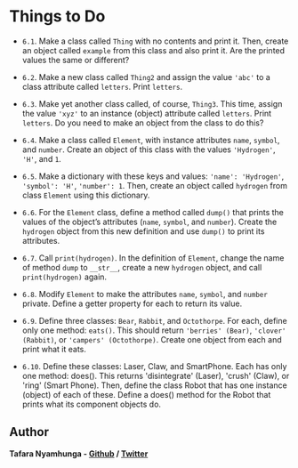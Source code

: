 # Things to Do

- `6.1`. Make a class called `Thing` with no contents and print it. Then, create an object called `example` from this class and also print it. Are the printed values the same or different?

- `6.2`. Make a new class called `Thing2` and assign the value `'abc'` to a class attribute called `letters`. Print `letters`.

- `6.3`. Make yet another class called, of course, `Thing3`. This time, assign the value `'xyz'` to an instance (object) attribute called `letters`. Print `letters`. Do you need to make an object from the class to do this?

- `6.4`. Make a class called `Element`, with instance attributes `name`, `symbol`, and `number`. Create an object of this class with the values `'Hydrogen'`, `'H'`, and `1`.

- `6.5`. Make a dictionary with these keys and values: `'name': 'Hydrogen'`, `'symbol': 'H'`, `'number': 1`. Then, create an object called `hydrogen` from class `Element` using this dictionary.

- `6.6`. For the `Element` class, define a method called `dump()` that prints the values of the object’s attributes (`name`, `symbol`, and `number`). Create the `hydrogen` object from this new definition and use `dump()` to print its attributes.

- `6.7`. Call `print(hydrogen)`. In the definition of `Element`, change the name of method `dump` to `__str__`, create a new `hydrogen` object, and call `print(hydrogen)` again.

- `6.8`. Modify `Element` to make the attributes `name`, `symbol`, and `number` private. Define a getter property for each to return its value.

- `6.9`. Define three classes: `Bear`, `Rabbit`, and `Octothorpe`. For each, define only one method: `eats()`. This should return `'berries' (Bear)`, `'clover' (Rabbit)`, or
`'campers' (Octothorpe)`. Create one object from each and print what it eats.

- `6.10`. Define these classes: Laser, Claw, and SmartPhone. Each has only one method:
does(). This returns 'disintegrate' (Laser), 'crush' (Claw), or 'ring' (Smart
Phone). Then, define the class Robot that has one instance (object) of each of these.
Define a does() method for the Robot that prints what its component objects do.

## Author

**Tafara Nyamhunga  - [Github](https://github.com/tafara-n) / [Twitter](https://twitter.com/tafaranyamhunga)**
